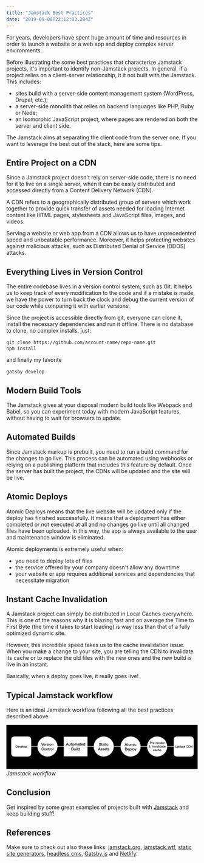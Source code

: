 ```yaml
---
title: "Jamstack Best Practices"
date: "2019-09-08T22:12:03.284Z"
---
```


For years, developers have spent huge amount of time and resources in order to launch a website or a web app and deploy complex server environments.

Before illustrating the some best practices that characterize Jamstack projects, it's important to identify non-Jamstack projects.
In general, if a project relies on a client-server relationship, it it not built with the Jamstack. This includes:

- sites build with a server-side content management system (WordPress, Drupal, etc.);
- a server-side monolith that relies on backend languages like PHP, Ruby or Node;
- an Isomorphic JavaScript project, where pages are rendered on both the server and client side.

The Jamstack aims at separating the client code from the server one. If you want to leverage the best out of the stack, here are some tips.

## Entire Project on a CDN

Since a Jamstack project doesn't rely on server-side code, there is no need for it to live on a single server, when it can be easily distributed and accessed directly from a Content Delivery Network (CDN).

A CDN refers to a geographically distributed group of servers which work together to provide quick transfer of assets needed for loading Internet content like HTML pages, stylesheets and JavaScript files, images, and videos.

Serving a website or web app from a CDN allows us to have unprecedented speed and unbeatable performance. Moreover, it helps protecting websites against malicious attacks, such as Distributed Denial of Service (DDOS) attacks.

## Everything Lives in Version Control

The entire codebase lives in a version control system, such as Git. It helps us to keep track of every modification to the code and if a mistake is made, we have the power to turn back the clock and debug the current version of our code while comparing it with earlier versions.

Since the project is accessible directly from git, everyone can clone it, install the necessary dependencies and run it offline.
There is no database to clone, no complex installs, just:

```shell
git clone https://github.com/account-name/repo-name.git
npm install
```

and finally my favorite

```shell
gatsby develop
```

## Modern Build Tools

The Jamstack gives at your disposal modern build tools like Webpack and Babel, so you can experiment today with modern JavaScript features, without having to wait for browsers to update.

## Automated Builds

Since Jamstack markup is prebuilt, you need to run a build command for the changes to go live.
This process can be automated using webhooks or relying on a publishing platform that includes this feature by default.
Once the server has built the project, the CDNs will be updated and the site will be live.

## Atomic Deploys

Atomic Deploys means that the live website will be updated only if the deploy has finished successfully.
It means that a deployment has either completed or not executed at all and no changes go live until all changed files have been uploaded.
In this way, the app is always available to the user and maintenance window is eliminated.

Atomic deployments is extremely useful when:

- you need to deploy lots of files
- the service offered by your company doesn't allow any downtime
- your website or app requires additional services and dependencies that necessitate migration

## Instant Cache Invalidation

A Jamstack project can simply be distributed in Local Caches everywhere.
This is one of the reasons why it is blazing fast and on average the Time to First Byte (the time it takes to start loading) is way less than that of a fully optimized dynamic site.

However, this incredible speed takes us to the cache invalidation issue.
When you make a change to your site, you are telling the CDN to invalidate its cache or to replace the old files with the new ones and the new build is live in an instant.

Basically, when a deploy goes live, it really goes live!

## Typical Jamstack workflow

Here is an ideal Jamstack workflow following all the best practices described above.

![Jamstack workflow](1.png)
_Jamstack workflow_

## Conclusion

Get inspired by some great examples of projects built with [Jamstack](https://jamstack.org/examples) and keep building stuff!

## References

Make sure to check out also these links: [jamstack.org](https://jamstack.org), [jamstack.wtf](https://jamstack.wtf), [static site generators](https://www.staticgen.com), [headless cms](https://headlesscms.org), [Gatsby.js](https://www.gatsbyjs.org) and [Netlify](https://www.netlify.com).
